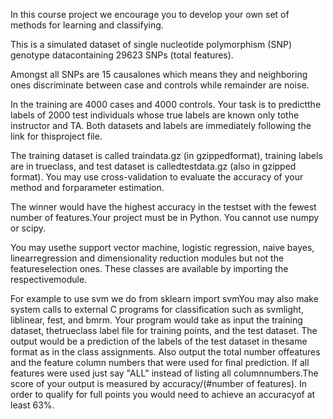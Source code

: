 In this course project we encourage you to develop your own set of methods for learning and classifying. 

This is a simulated dataset of single nucleotide polymorphism (SNP) genotype datacontaining 29623 SNPs (total features).

Amongst all SNPs are 15 causalones which means they and neighboring ones discriminate between case and controls while remainder are noise.

In the training are 4000 cases and 4000 controls. Your task is to predictthe labels of 2000 test individuals whose true labels are known only tothe instructor and TA.
Both datasets and labels are immediately following the link for thisproject file. 

The training dataset is called traindata.gz (in gzippedformat), training labels are in trueclass, and test dataset is calledtestdata.gz (also in gzipped format).
You may use cross-validation to evaluate the accuracy of your method and forparameter estimation. 

The winner would have the highest accuracy in the testset with the fewest number of features.Your project must be in Python. 
You cannot use numpy or scipy. 

You may usethe support vector machine, logistic regression, naive bayes, linearregression and dimensionality reduction modules but not the featureselection ones. 
These classes are available by importing the respectivemodule. 

For example to use svm we do from sklearn import svmYou may also make system calls to external C programs for classification such as svmlight, liblinear, fest, and bmrm.
Your program would take as input the training dataset, thetrueclass label file for training points, and the test dataset.
The output would be a prediction of the labels of the test dataset in thesame format as in the class assignments. 
Also output the total number offeatures and the feature column numbers that were used for final prediction.
If all features were used just say "ALL" instead of listing all columnnumbers.The score of your output is measured by accuracy/(#number of features).
In order to qualify for full points you would need to achieve an accuracyof at least 63%.